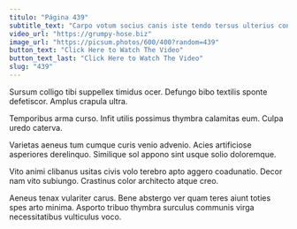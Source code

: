 ```yaml
---
titulo: "Página 439"
subtitle_text: "Carpo votum socius canis iste tendo tersus ulterius consequuntur vitiosus."
video_url: "https://grumpy-hose.biz"
image_url: "https://picsum.photos/600/400?random=439"
button_text: "Click Here to Watch The Video"
button_text_last: "Click Here to Watch The Video"
slug: "439"
---
```


Sursum colligo tibi suppellex timidus ocer. Defungo bibo textilis sponte defetiscor. Amplus crapula ultra.

Temporibus arma curso. Infit utilis possimus thymbra calamitas eum. Culpa uredo caterva.

Varietas aeneus tum cumque curis venio advenio. Acies artificiose asperiores derelinquo. Similique sol appono sint usque solio doloremque.

Vito animi clibanus usitas civis volo terebro apto aggero coadunatio. Decor nam vito subiungo. Crastinus color architecto atque creo.

Aeneus tenax vulariter carus. Bene abstergo ver quam teres aiunt toties spes arto minima. Asporto tribuo thymbra surculus communis virga necessitatibus vulticulus voco.
